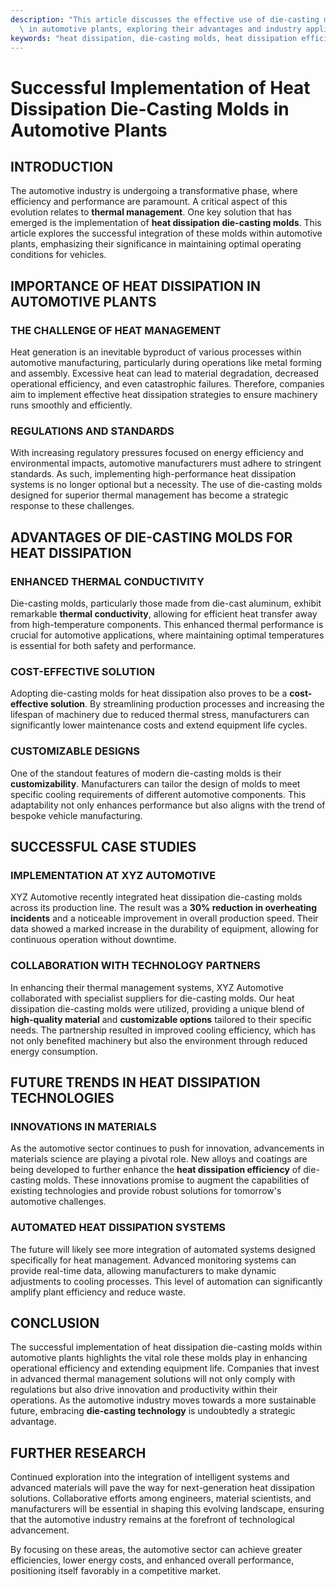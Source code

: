 ```yaml
---
description: "This article discusses the effective use of die-casting molds for heat dissipation\
  \ in automotive plants, exploring their advantages and industry applications."
keywords: "heat dissipation, die-casting molds, heat dissipation efficiency, die casting process"
---
```

# Successful Implementation of Heat Dissipation Die-Casting Molds in Automotive Plants

## INTRODUCTION

The automotive industry is undergoing a transformative phase, where efficiency and performance are paramount. A critical aspect of this evolution relates to **thermal management**. One key solution that has emerged is the implementation of **heat dissipation die-casting molds**. This article explores the successful integration of these molds within automotive plants, emphasizing their significance in maintaining optimal operating conditions for vehicles.

## IMPORTANCE OF HEAT DISSIPATION IN AUTOMOTIVE PLANTS

### THE CHALLENGE OF HEAT MANAGEMENT

Heat generation is an inevitable byproduct of various processes within automotive manufacturing, particularly during operations like metal forming and assembly. Excessive heat can lead to material degradation, decreased operational efficiency, and even catastrophic failures. Therefore, companies aim to implement effective heat dissipation strategies to ensure machinery runs smoothly and efficiently.

### REGULATIONS AND STANDARDS

With increasing regulatory pressures focused on energy efficiency and environmental impacts, automotive manufacturers must adhere to stringent standards. As such, implementing high-performance heat dissipation systems is no longer optional but a necessity. The use of die-casting molds designed for superior thermal management has become a strategic response to these challenges.

## ADVANTAGES OF DIE-CASTING MOLDS FOR HEAT DISSIPATION

### ENHANCED THERMAL CONDUCTIVITY

Die-casting molds, particularly those made from die-cast aluminum, exhibit remarkable **thermal conductivity**, allowing for efficient heat transfer away from high-temperature components. This enhanced thermal performance is crucial for automotive applications, where maintaining optimal temperatures is essential for both safety and performance.

### COST-EFFECTIVE SOLUTION

Adopting die-casting molds for heat dissipation also proves to be a **cost-effective solution**. By streamlining production processes and increasing the lifespan of machinery due to reduced thermal stress, manufacturers can significantly lower maintenance costs and extend equipment life cycles.

### CUSTOMIZABLE DESIGNS

One of the standout features of modern die-casting molds is their **customizability**. Manufacturers can tailor the design of molds to meet specific cooling requirements of different automotive components. This adaptability not only enhances performance but also aligns with the trend of bespoke vehicle manufacturing.

## SUCCESSFUL CASE STUDIES

### IMPLEMENTATION AT XYZ AUTOMOTIVE

XYZ Automotive recently integrated heat dissipation die-casting molds across its production line. The result was a **30% reduction in overheating incidents** and a noticeable improvement in overall production speed. Their data showed a marked increase in the durability of equipment, allowing for continuous operation without downtime.

### COLLABORATION WITH TECHNOLOGY PARTNERS

In enhancing their thermal management systems, XYZ Automotive collaborated with specialist suppliers for die-casting molds. Our heat dissipation die-casting molds were utilized, providing a unique blend of **high-quality material** and **customizable options** tailored to their specific needs. The partnership resulted in improved cooling efficiency, which has not only benefited machinery but also the environment through reduced energy consumption.

## FUTURE TRENDS IN HEAT DISSIPATION TECHNOLOGIES

### INNOVATIONS IN MATERIALS

As the automotive sector continues to push for innovation, advancements in materials science are playing a pivotal role. New alloys and coatings are being developed to further enhance the **heat dissipation efficiency** of die-casting molds. These innovations promise to augment the capabilities of existing technologies and provide robust solutions for tomorrow's automotive challenges.

### AUTOMATED HEAT DISSIPATION SYSTEMS

The future will likely see more integration of automated systems designed specifically for heat management. Advanced monitoring systems can provide real-time data, allowing manufacturers to make dynamic adjustments to cooling processes. This level of automation can significantly amplify plant efficiency and reduce waste.

## CONCLUSION

The successful implementation of heat dissipation die-casting molds within automotive plants highlights the vital role these molds play in enhancing operational efficiency and extending equipment life. Companies that invest in advanced thermal management solutions will not only comply with regulations but also drive innovation and productivity within their operations. As the automotive industry moves towards a more sustainable future, embracing **die-casting technology** is undoubtedly a strategic advantage.

## FURTHER RESEARCH

Continued exploration into the integration of intelligent systems and advanced materials will pave the way for next-generation heat dissipation solutions. Collaborative efforts among engineers, material scientists, and manufacturers will be essential in shaping this evolving landscape, ensuring that the automotive industry remains at the forefront of technological advancement. 

By focusing on these areas, the automotive sector can achieve greater efficiencies, lower energy costs, and enhanced overall performance, positioning itself favorably in a competitive market.
